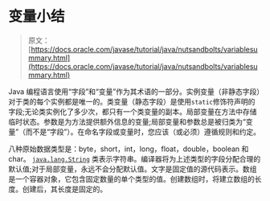 # 变量小结

> 原文： [https://docs.oracle.com/javase/tutorial/java/nutsandbolts/variablesummary.html](https://docs.oracle.com/javase/tutorial/java/nutsandbolts/variablesummary.html)

Java 编程语言使用“字段”和“变量”作为其术语的一部分。实例变量（非静态字段）对于类的每个实例都是唯一的。类变量（静态字段）是使用`static`修饰符声明的字段;无论类实例化了多少次，都只有一个类变量的副本。局部变量在方法中存储临时状态。参数是为方法提供额外信息的变量;局部变量和参数总是被归类为“变量”（而不是“字段”）。在命名字段或变量时，您应该（或必须）遵循规则和约定。

八种原始数据类型是：byte，short，int，long，float，double，boolean 和 char。 [`java.lang.String`](https://docs.oracle.com/javase/8/docs/api/java/lang/String.html) 类表示字符串。编译器将为上述类型的字段分配合理的默认值;对于局部变量，永远不会分配默认值。文字是固定值的源代码表示。数组是一个容器对象，它包含固定数量的单个类型的值。创建数组时，将建立数组的长度。创建后，其长度是固定的。